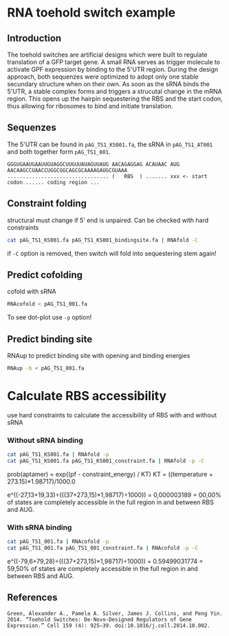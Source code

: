 # RNA toehold switch example


## Introduction
The toehold switches are artificial designs which were built to regulate translation of a GFP target gene.
A small RNA serves as trigger molecule to activate GPF expression by binding to the 5'UTR region.
During the design approach, both sequenzes were optimized to adopt only one stable secundary structure when on their own.
As soon as the sRNA binds the 5'UTR, a stable complex forms and triggers a strucutal change in the mRNA region.
This opens up the hairpin sequestering the RBS and the start codon, thus allowing for ribosomes to bind and initiate translation.

## Sequenzes
The 5'UTR can be found in `pAG_TS1_KS001.fa`, the sRNA in `pAG_TS1_AT001` and both together form `pAG_TS1_001`.

```
GGGUGAAUGAAUUGUAGGCUUGUUAUAGUUAUG AACAGAGGAG ACAUAAC AUG AACAAGCCUAACCUGGCGGCAGCGCAAAAGAUGCGUAAA
................................. (   RBS  ) ....... xxx <- start codon ...... coding region ...
```

## Constraint folding
structural must change if 5' end is unpaired. Can be checked with hard constraints

```sh
cat pAG_TS1_KS001.fa pAG_TS1_KS001_bindingsite.fa | RNAfold -C
```

if `-C` option is removed, then switch will fold into sequestering stem again!


## Predict cofolding
cofold with sRNA

```sh
RNAcofold < pAG_TS1_001.fa
```

To see dot-plot use `-p` option!

## Predict binding site
RNAup to predict binding site with opening and binding energies
```sh
RNAup -b < pAG_TS1_001.fa
```

# Calculate RBS accessibility
use hard constraints to calculate the accessibility of RBS with and without sRNA


### Without sRNA binding
```sh
cat pAG_TS1_KS001.fa | RNAfold -p
cat pAG_TS1_KS001.fa pAG_TS1_KS001_constraint.fa | RNAfold -p -C
```
prob(aptamer) = exp((pf - constraint_energy) / KT)
KT = ((temperature + 273.15)*1.98717)/1000.0

e^((-27,13+19,33)÷(((37+273,15)×1,98717)÷1000)) = 0,000003189 = 00,00% of states are completely accessible in the full region in and between RBS and AUG.


### With sRNA binding
```sh
cat pAG_TS1_001.fa | RNAcofold -p
cat pAG_TS1_001.fa pAG_TS1_001_constraint.fa | RNAcofold -p -C
```

e^((-79,6+79,28)÷(((37+273,15)×1,98717)÷1000)) = 0.59499031774 = 59,50% of states are completely accessible in the full region in and between RBS and AUG.


## References
```
Green, Alexander A., Pamela A. Silver, James J. Collins, and Peng Yin. 2014. “Toehold Switches: De-Novo-Designed Regulators of Gene Expression.” Cell 159 (4): 925–39. doi:10.1016/j.cell.2014.10.002.
```
